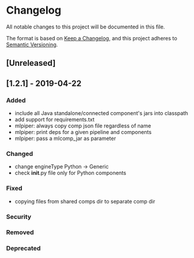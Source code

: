 # Changelog
All notable changes to this project will be documented in this file.

The format is based on [Keep a Changelog](https://keepachangelog.com/en/1.0.0/),
and this project adheres to [Semantic Versioning](https://semver.org/spec/v2.0.0.html).

## [Unreleased]

## [1.2.1] - 2019-04-22
### Added
- include all Java standalone/connected component's jars into classpath
- add support for requirements.txt
- mlpiper: always copy comp json file regardless of name
- mlpiper: print deps for a given pipeline and components
- mlpiper: pass a mlcomp_jar as parameter

### Changed
- change engineType Python -> Generic
- check __init__.py file only for Python components

### Fixed
- copying files from shared comps dir to separate comp dir

### Security
### Removed
### Deprecated